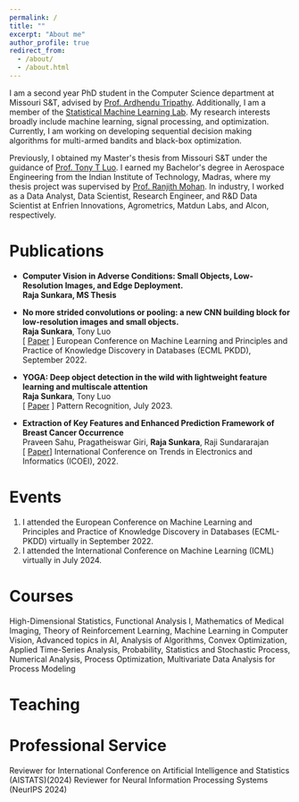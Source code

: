 ```yaml
---
permalink: /
title: ""
excerpt: "About me"
author_profile: true
redirect_from: 
  - /about/
  - /about.html
---
```




I am a second year PhD student in the Computer Science department at Missouri S&T, advised by [Prof. Ardhendu Tripathy](https://astripathy.github.io). Additionally, I am a member of the [Statistical Machine Learning Lab](https://sites.mst.edu/smilelab/). My research interests broadly include machine learning, signal processing, and optimization. Currently, I am working on developing sequential decision making algorithms for multi-armed bandits and black-box optimization.

Previously, I obtained my Master's thesis from Missouri S&T under the guidance of [Prof. Tony T Luo](https://tluocs.github.io). I earned my Bachelor's degree in Aerospace Engineering from the Indian Institute of Technology, Madras, where my thesis project was supervised by [Prof. Ranjith Mohan](https://home.iitm.ac.in/ranjith.m/md/ranj.html). In industry, I worked as a Data Analyst, Data Scientist, Research Engineer, and R&D Data Scientist at Enfrien Innovations, Agrometrics, Matdun Labs, and Alcon, respectively.


Publications
======

+ **Computer Vision in Adverse Conditions: Small Objects, Low-Resolution Images, and Edge Deployment.** <br/>
**Raja Sunkara, MS Thesis**

+ **No more strided convolutions or pooling: a new CNN building block for low-resolution images and small objects.** <br/>
**Raja Sunkara**, Tony Luo <br/>
[ [Paper](https://arxiv.org/abs/2208.03641) ]
European Conference on Machine Learning and Principles and Practice of Knowledge Discovery in Databases (ECML PKDD), September 2022.

+ **YOGA: Deep object detection in the wild with lightweight feature learning and multiscale attention** <br/>
**Raja Sunkara**, Tony Luo <br/>
[ [Paper](https://www.sciencedirect.com/science/article/pii/S0031320323001516?via%3Dihub) ]
Pattern Recognition, July 2023.

+ **Extraction of Key Features and Enhanced Prediction Framework of Breast Cancer Occurrence** <br/>
Praveen Sahu, Pragatheiswar Giri, **Raja Sunkara**, Raji Sundararajan <br/>
[ [Paper](https://ieeexplore.ieee.org/abstract/document/9777165)]
International Conference on Trends in Electronics and Informatics (ICOEI), 2022.


Events
======

1. I attended the European Conference on Machine Learning and Principles and Practice of Knowledge Discovery in Databases (ECML-PKDD) virtually in September 2022.
2. I attended the International Conference on Machine Learning (ICML) virtually in July 2024.

Courses
======

High-Dimensional Statistics, Functional Analysis I, Mathematics of Medical Imaging, Theory of Reinforcement Learning, Machine Learning in Computer Vision, Advanced topics in AI, Analysis of Algorithms, Convex Optimization, Applied Time-Series Analysis,  Probability, Statistics and Stochastic Process, Numerical Analysis, Process Optimization, Multivariate Data Analysis for Process Modeling


Teaching
======

Professional Service
======
Reviewer for International Conference on Artificial Intelligence and Statistics (AISTATS)(2024) 
Reviewer for Neural Information Processing Systems (NeurIPS 2024)


